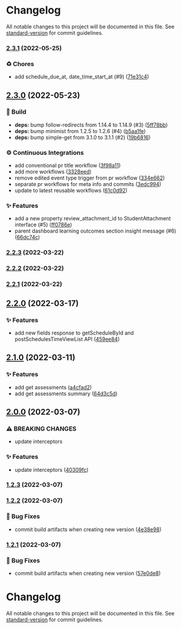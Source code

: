 # Changelog

All notable changes to this project will be documented in this file. See [standard-version](https://github.com/conventional-changelog/standard-version) for commit guidelines.

### [2.3.1](https://github.com/KL-Engineering/kidsloop-cms-api-client/branches/compare/v2.3.1%0Dv2.3.0) (2022-05-25)


### ♻️ Chores

* add schedule_due_at, date_time_start_at (#9) ([71e31c4](https://github.com/KL-Engineering/kidsloop-cms-api-client/commits/71e31c472935f87289f597e80cf2fe9cb0560266))

## [2.3.0](https://github.com/KL-Engineering/kidsloop-cms-api-client/branches/compare/v2.3.0%0Dv2.2.3) (2022-05-23)


### 🔨 Build

* **deps:** bump follow-redirects from 1.14.4 to 1.14.9 (#3) ([5ff78bb](https://github.com/KL-Engineering/kidsloop-cms-api-client/commits/5ff78bba2bac11c3895b9a9d6c72312beebbead0))
* **deps:** bump minimist from 1.2.5 to 1.2.6 (#4) ([b5aa1fe](https://github.com/KL-Engineering/kidsloop-cms-api-client/commits/b5aa1fec76ec1e263c1d523261ed32703e974571))
* **deps:** bump simple-get from 3.1.0 to 3.1.1 (#2) ([19b6816](https://github.com/KL-Engineering/kidsloop-cms-api-client/commits/19b681656bc342c3feeceeff1efa4b891f4dfbdd))


### ⚙️ Continuous Integrations

* add conventional pr title workflow ([3f98a11](https://github.com/KL-Engineering/kidsloop-cms-api-client/commits/3f98a110daa740425112ad4dd842cca59ee8c53b))
* add more workflows ([3328eed](https://github.com/KL-Engineering/kidsloop-cms-api-client/commits/3328eede621084f30771aebd2e83107e35237883))
* remove edited event type trigger from pr workflow ([334e662](https://github.com/KL-Engineering/kidsloop-cms-api-client/commits/334e662afdc0ccdeaf91724c55dfaa042c86f27c))
* separate pr workflows for meta info and commits ([3edc994](https://github.com/KL-Engineering/kidsloop-cms-api-client/commits/3edc99495525f5d072bff5037aa925a32146acbe))
* update to latest reusable workflows ([61c0d92](https://github.com/KL-Engineering/kidsloop-cms-api-client/commits/61c0d9290556fc5fbbc5c22134ab9c7c1997120e))


### ✨ Features

* add a new property review_attachment_id to StudentAttachment interface (#5) ([ff0786e](https://github.com/KL-Engineering/kidsloop-cms-api-client/commits/ff0786e31df5c32041a4f92425c091aa505a3f59))
* parent dashboard learning outcomes section insight message (#6) ([66dc74c](https://github.com/KL-Engineering/kidsloop-cms-api-client/commits/66dc74c3c2646127679073b26fb8fadf971bbb8f))

### [2.2.3](https://github.com/KL-Engineering/kidsloop-cms-api-client/branches/compare/v2.2.3%0Dv2.2.2) (2022-03-22)

### [2.2.2](https://github.com/KL-Engineering/kidsloop-cms-api-client/branches/compare/v2.2.2%0Dv2.2.1) (2022-03-22)

### [2.2.1](https://github.com/KL-Engineering/kidsloop-cms-api-client/branches/compare/v2.2.1%0Dv2.2.0) (2022-03-22)

## [2.2.0](https://bitbucket.org/calmisland/kidsloop-cms-api-client/branches/compare/2.2.0%0D2.1.0) (2022-03-17)


### ✨ Features

* add new fields response to getScheduleById and postSchedulesTimeViewList API ([459ee84](https://bitbucket.org/calmisland/kidsloop-cms-api-client/commits/459ee8431e94a04f0b57340786b21cef2fa63615))

## [2.1.0](https://bitbucket.org/calmisland/kidsloop-cms-api-client/branches/compare/2.1.0%0D2.0.0) (2022-03-11)


### ✨ Features

* add get assessments ([a4cfad2](https://bitbucket.org/calmisland/kidsloop-cms-api-client/commits/a4cfad273762bd18060a2b249e9fb52c2902daf4))
* add get assessments summary ([64d3c5d](https://bitbucket.org/calmisland/kidsloop-cms-api-client/commits/64d3c5d49d82835154ab29fd6420b47f372be57f))

## [2.0.0](https://bitbucket.org/calmisland/kidsloop-cms-api-client/branches/compare/2.0.0%0D1.2.3) (2022-03-07)


### ⚠ BREAKING CHANGES

* update interceptors

### ✨ Features

* update interceptors ([40309fc](https://bitbucket.org/calmisland/kidsloop-cms-api-client/commits/40309fc44b6599bfe2411204c4f6700059134801))

### [1.2.3](https://bitbucket.org/calmisland/kidsloop-cms-api-client/branches/compare/1.2.3%0D1.2.2) (2022-03-07)

### [1.2.2](https://bitbucket.org/calmisland/kidsloop-cms-api-client/branches/compare/1.2.2%0D1.2.1) (2022-03-07)


### 🐛 Bug Fixes

* commit build artifacts when creating new version ([4e38e98](https://bitbucket.org/calmisland/kidsloop-cms-api-client/commits/4e38e9869ecb4ba336cb193bdc3e0c291117a0b9))

### [1.2.1](https://bitbucket.org/calmisland/kidsloop-cms-api-client/branches/compare/1.2.1%0D1.2.0) (2022-03-07)


### 🐛 Bug Fixes

* commit build artifacts when creating new version ([57e0de8](https://bitbucket.org/calmisland/kidsloop-cms-api-client/commits/57e0de810e6dc8f2ccf4ef313224063641ea870c))

# Changelog

All notable changes to this project will be documented in this file. See [standard-version](https://github.com/conventional-changelog/standard-version) for commit guidelines.
